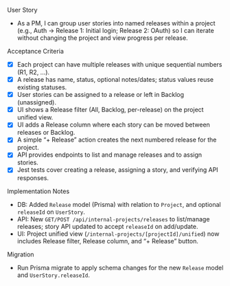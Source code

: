 User Story

- As a PM, I can group user stories into named releases within a project (e.g., Auth → Release 1: Initial login; Release 2: OAuth) so I can iterate without changing the project and view progress per release.

Acceptance Criteria

- [x] Each project can have multiple releases with unique sequential numbers (R1, R2, …).
- [x] A release has name, status, optional notes/dates; status values reuse existing statuses.
- [x] User stories can be assigned to a release or left in Backlog (unassigned).
- [x] UI shows a Release filter (All, Backlog, per-release) on the project unified view.
- [x] UI adds a Release column where each story can be moved between releases or Backlog.
- [x] A simple “+ Release” action creates the next numbered release for the project.
- [x] API provides endpoints to list and manage releases and to assign stories.
- [x] Jest tests cover creating a release, assigning a story, and verifying API responses.

Implementation Notes

- DB: Added `Release` model (Prisma) with relation to `Project`, and optional `releaseId` on `UserStory`.
- API: New `GET/POST /api/internal-projects/releases` to list/manage releases; story API updated to accept `releaseId` on add/update.
- UI: Project unified view (`/internal-projects/[projectId]/unified`) now includes Release filter, Release column, and “+ Release” button.

Migration

- Run Prisma migrate to apply schema changes for the new `Release` model and `UserStory.releaseId`.


